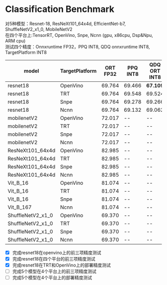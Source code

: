 # Classification Benchmark
对5种模型：Resnet-18, ResNeXt101_64x4d, EfficientNet-b7, ShuffleNetV2_x1_0, MobileNetV2    
在四个平台上:TensorRT, OpenVino, Snpe, Ncnn (gpu, x86cpu, Dsp&Npu, ARM cpu)  
测试四个精度：Onnxruntime FP32，PPQ INT8, QDQ onnxruntime INT8, TargetPlatform INT8 

|model|TargetPlatform|ORT FP32|PPQ INT8|QDQ ORT INT8|RealPlatform INT8|
|----|----|----|----|----|----|
|resnet18|OpenVino|69.764|69.466|**67.109**|**66.985**|
|resnet18|TRT|69.764|69.548|69.524|69.534|
|resnet18|Snpe|69.764|69.278|69.266|-|
|resnet18|Ncnn|69.764|69.132|69.062|-|
|mobilenetV2|OpenVino|72.017|--|--|-|
|mobilenetV2|TRT|72.017|--|--|-|
|mobilenetV2|Snpe|72.017|--|--|-|
|mobilenetV2|Ncnn|72.017|--|--|-|
|ResNeXt101_64x4d|OpenVino|82.985|--|--|-|
|ResNeXt101_64x4d|TRT|82.985|--|--|-|
|ResNeXt101_64x4d|Snpe|82.985|--|--|-|
|ResNeXt101_64x4d|Ncnn|82.985|--|--|-|
|Vit_B_16|OpenVino|81.074|--|--|-|
|Vit_B_16|TRT|81.074|--|--|-|
|Vit_B_16|Snpe|81.074|--|--|-|
|Vit_B_167|Ncnn|81.074|--|--|-|
|ShuffleNetV2_x1_0|OpenVino|69.370|--|--|-|
|ShuffleNetV2_x1_0|TRT|69.370|--|--|-|
|ShuffleNetV2_x1_0|Snpe|69.370|--|--|-|
|ShuffleNetV2_x1_0|Ncnn|69.370|--|--|-|

- [x] 完成resnet18在openvino上的前三项精度测试 
- [x] 完成resnet18在四个平台的前三项精度测试
- [x] 完成resnet18在TRT和OpenVino上的部署精度测试
- [ ] 完成5个模型在4个平台上的前三项精度测试
- [ ] 完成5个模型在4个平台上的部署精度测试
